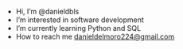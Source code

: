 - Hi, I’m @danieldbls
- I’m interested in software development
- I’m currently learning Python and SQL
- How to reach me danieldelmoro224@gmail.com

<!---
danieldbls/danieldbls is a ✨ special ✨ repository because its `README.md` (this file) appears on your GitHub profile.
You can click the Preview link to take a look at your changes.
--->
